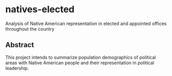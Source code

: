 # natives-elected
Analysis of Native American representation in elected and appointed offices throughout 
the country

## Abstract

This project intends to summarize population demographics of political areas with 
Native American people and their representation in political leadership.

